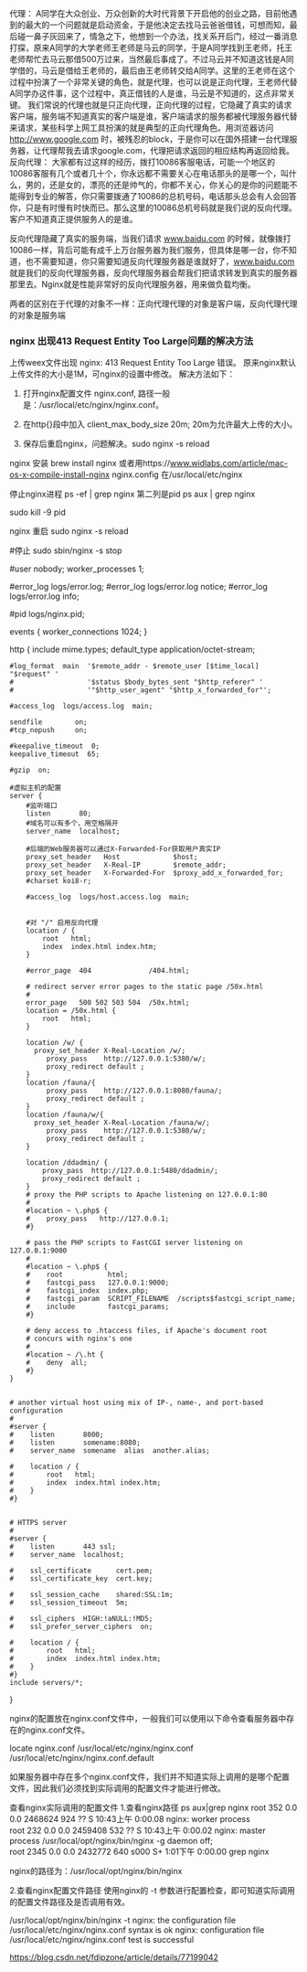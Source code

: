 代理：
A同学在大众创业、万众创新的大时代背景下开启他的创业之路，目前他遇到的最大的一个问题就是启动资金，于是他决定去找马云爸爸借钱，可想而知，最后碰一鼻子灰回来了，情急之下，他想到一个办法，找关系开后门，经过一番消息打探，原来A同学的大学老师王老师是马云的同学，于是A同学找到王老师，托王老师帮忙去马云那借500万过来，当然最后事成了。不过马云并不知道这钱是A同学借的，马云是借给王老师的，最后由王老师转交给A同学。这里的王老师在这个过程中扮演了一个非常关键的角色，就是代理，也可以说是正向代理，王老师代替A同学办这件事，这个过程中，真正借钱的人是谁，马云是不知道的，这点非常关键。 我们常说的代理也就是只正向代理，正向代理的过程，它隐藏了真实的请求客户端，服务端不知道真实的客户端是谁，客户端请求的服务都被代理服务器代替来请求，某些科学上网工具扮演的就是典型的正向代理角色。用浏览器访问 http://www.google.com 时，被残忍的block，于是你可以在国外搭建一台代理服务器，让代理帮我去请求google.com，代理把请求返回的相应结构再返回给我。
反向代理：
大家都有过这样的经历，拨打10086客服电话，可能一个地区的10086客服有几个或者几十个，你永远都不需要关心在电话那头的是哪一个，叫什么，男的，还是女的，漂亮的还是帅气的，你都不关心，你关心的是你的问题能不能得到专业的解答，你只需要拨通了10086的总机号码，电话那头总会有人会回答你，只是有时慢有时快而已。那么这里的10086总机号码就是我们说的反向代理。客户不知道真正提供服务人的是谁。


反向代理隐藏了真实的服务端，当我们请求 www.baidu.com 的时候，就像拨打10086一样，背后可能有成千上万台服务器为我们服务，但具体是哪一台，你不知道，也不需要知道，你只需要知道反向代理服务器是谁就好了，www.baidu.com 就是我们的反向代理服务器，反向代理服务器会帮我们把请求转发到真实的服务器那里去。Nginx就是性能非常好的反向代理服务器，用来做负载均衡。

两者的区别在于代理的对象不一样：正向代理代理的对象是客户端，反向代理代理的对象是服务端


### nginx 出现413 Request Entity Too Large问题的解决方法

上传weex文件出现 nginx: 413 Request Entity Too Large 错误。
原来nginx默认上传文件的大小是1M，可nginx的设置中修改。
解决方法如下：

1. 打开nginx配置文件 nginx.conf, 路径一般是：/usr/local/etc/nginx/nginx.conf。

2. 在http{}段中加入 client_max_body_size 20m; 20m为允许最大上传的大小。

3. 保存后重启nginx，问题解决。sudo nginx -s reload




nginx 安装
brew install nginx
或者用https://www.widlabs.com/article/mac-os-x-compile-install-nginx
nginx.config 在/usr/local/etc/nginx

停止nginx进程
ps -ef | grep nginx
第二列是pid
ps aux | grep nginx

sudo kill -9 pid

nginx 重启
sudo nginx -s reload

#停止
sudo sbin/nginx -s stop


#user  nobody;
worker_processes  1;

#error_log  logs/error.log;
#error_log  logs/error.log  notice;
#error_log  logs/error.log  info;

#pid        logs/nginx.pid;


events {
    worker_connections  1024;
}


http {
    include       mime.types;
    default_type  application/octet-stream;

    #log_format  main  '$remote_addr - $remote_user [$time_local] "$request" '
    #                  '$status $body_bytes_sent "$http_referer" '
    #                  '"$http_user_agent" "$http_x_forwarded_for"';

    #access_log  logs/access.log  main;

    sendfile        on;
    #tcp_nopush     on;

    #keepalive_timeout  0;
    keepalive_timeout  65;

    #gzip  on;

    #虚拟主机的配置
    server {
        #监听端口
        listen       80;
        #域名可以有多个，用空格隔开
        server_name  localhost;

        #后端的Web服务器可以通过X-Forwarded-For获取用户真实IP
        proxy_set_header   Host             $host;
        proxy_set_header   X-Real-IP        $remote_addr;
        proxy_set_header   X-Forwarded-For  $proxy_add_x_forwarded_for;
        #charset koi8-r;

        #access_log  logs/host.access.log  main;


        #对 "/" 启用反向代理
        location / {
            root   html;
            index  index.html index.htm;
        }

        #error_page  404              /404.html;

        # redirect server error pages to the static page /50x.html
        #
        error_page   500 502 503 504  /50x.html;
        location = /50x.html {
            root   html;
        }

        location /w/ {
          proxy_set_header X-Real-Location /w/;
             proxy_pass    http://127.0.0.1:5380/w/;
             proxy_redirect default ;
        }
        location /fauna/{
             proxy_pass    http://127.0.0.1:8080/fauna/;
             proxy_redirect default ;
        }
        location /fauna/w/{
          proxy_set_header X-Real-Location /fauna/w/;
             proxy_pass    http://127.0.0.1:5380/w/;
             proxy_redirect default ;
        }

        location /ddadmin/ {
            proxy_pass  http://127.0.0.1:5480/ddadmin/;
            proxy_redirect default ;
        }
        # proxy the PHP scripts to Apache listening on 127.0.0.1:80
        #
        #location ~ \.php$ {
        #    proxy_pass   http://127.0.0.1;
        #}

        # pass the PHP scripts to FastCGI server listening on 127.0.0.1:9000
        #
        #location ~ \.php$ {
        #    root           html;
        #    fastcgi_pass   127.0.0.1:9000;
        #    fastcgi_index  index.php;
        #    fastcgi_param  SCRIPT_FILENAME  /scripts$fastcgi_script_name;
        #    include        fastcgi_params;
        #}

        # deny access to .htaccess files, if Apache's document root
        # concurs with nginx's one
        #
        #location ~ /\.ht {
        #    deny  all;
        #}
    }


    # another virtual host using mix of IP-, name-, and port-based configuration
    #
    #server {
    #    listen       8000;
    #    listen       somename:8080;
    #    server_name  somename  alias  another.alias;

    #    location / {
    #        root   html;
    #        index  index.html index.htm;
    #    }
    #}


    # HTTPS server
    #
    #server {
    #    listen       443 ssl;
    #    server_name  localhost;

    #    ssl_certificate      cert.pem;
    #    ssl_certificate_key  cert.key;

    #    ssl_session_cache    shared:SSL:1m;
    #    ssl_session_timeout  5m;

    #    ssl_ciphers  HIGH:!aNULL:!MD5;
    #    ssl_prefer_server_ciphers  on;

    #    location / {
    #        root   html;
    #        index  index.html index.htm;
    #    }
    #}
    include servers/*;
}


nginx的配置放在nginx.conf文件中，一般我们可以使用以下命令查看服务器中存在的nginx.conf文件。

locate nginx.conf
/usr/local/etc/nginx/nginx.conf
/usr/local/etc/nginx/nginx.conf.default

如果服务器中存在多个nginx.conf文件，我们并不知道实际上调用的是哪个配置文件，因此我们必须找到实际调用的配置文件才能进行修改。 


查看nginx实际调用的配置文件
1.查看nginx路径
ps aux|grep nginx
root              352   0.0  0.0  2468624    924   ??  S    10:43上午   0:00.08 nginx: worker process  
root              232   0.0  0.0  2459408    532   ??  S    10:43上午   0:00.02 nginx: master process /usr/local/opt/nginx/bin/nginx -g daemon off;  
root             2345   0.0  0.0  2432772    640 s000  S+    1:01下午   0:00.00 grep nginx

nginx的路径为：/usr/local/opt/nginx/bin/nginx 


2.查看nginx配置文件路径
使用nginx的 -t 参数进行配置检查，即可知道实际调用的配置文件路径及是否调用有效。

/usr/local/opt/nginx/bin/nginx -t
nginx: the configuration file /usr/local/etc/nginx/nginx.conf syntax is ok
nginx: configuration file /usr/local/etc/nginx/nginx.conf test is successful


https://blog.csdn.net/fdipzone/article/details/77199042

